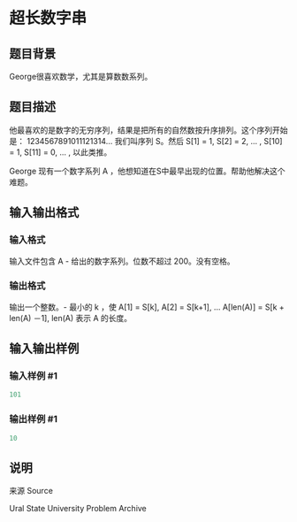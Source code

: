 # 超长数字串

## 题目背景

George很喜欢数学，尤其是算数数系列。

## 题目描述

他最喜欢的是数字的无穷序列，结果是把所有的自然数按升序排列。这个序列开始是： 1234567891011121314... 我们叫序列 S。然后 S[1] = 1, S[2] = 2, ... , S[10] = 1, S[11] = 0, ... , 以此类推。

George 现有一个数字系列 A ，他想知道在S中最早出现的位置。帮助他解决这个难题。

## 输入输出格式

### 输入格式

输入文件包含 A - 给出的数字系列。位数不超过 200。没有空格。

### 输出格式

输出一个整数。- 最小的 k ，使 A[1] = S[k], A[2] = S[k+1], ... A[len(A)] = S[k + len(A) －1], len(A) 表示 A 的长度。

## 输入输出样例

### 输入样例 #1

```cpp
101

```
### 输出样例 #1

```cpp
10

```
## 说明

来源 Source

Ural State University Problem Archive

